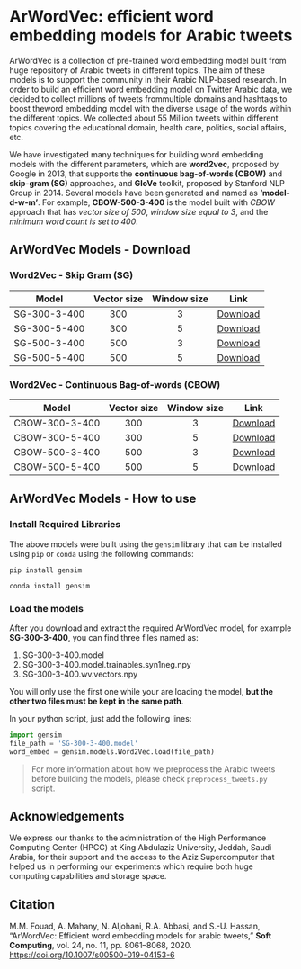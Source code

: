 # ArWordVec: efficient word embedding models for Arabic tweets

ArWordVec is a collection of pre-trained word embedding model built from huge repository of Arabic tweets in different topics. The aim of these models is to support the community in their Arabic NLP-based research. In order to build an efficient word embedding model on Twitter Arabic data, we decided to collect millions of tweets frommultiple domains and hashtags to boost theword embedding model with the diverse usage of the words within the different topics. We collected about 55 Million tweets within different topics covering the educational domain, health care, politics, social affairs, etc.

We have investigated many techniques for building word embedding models with the different parameters, which are **word2vec**, proposed by Google in 2013, that supports the **continuous bag-of-words (CBOW)** and **skip-gram (SG)** approaches, and **GloVe** toolkit, proposed by Stanford NLP Group in 2014. Several models have been generated and named as **‘model-d-w-m’**. For example, **CBOW-500-3-400** is the model built with _CBOW_ approach that has _vector size of 500_, _window size equal to 3_, and the _minimum word count is set to 400_.

## ArWordVec Models - Download
### Word2Vec - Skip Gram (SG)
| Model              | Vector size   | Window size   |     Link    |
| ------------------ |:-------------:|:-------------:|:-----------:|
| SG-300-3-400       | 300           |   3           |[Download][M1] |
| SG-300-5-400       | 300           |   5           |[Download][M2] |
| SG-500-3-400       | 500           |   3           |[Download][M3] |
| SG-500-5-400       | 500           |   5           |[Download][M4] |

### Word2Vec - Continuous Bag-of-words (CBOW)
| Model              | Vector size   | Window size   |     Link    |
| ------------------ |:-------------:|:-------------:|:-----------:|
| CBOW-300-3-400     | 300           |   3           |[Download][M5] |
| CBOW-300-5-400     | 300           |   5           |[Download][M6] |
| CBOW-500-3-400     | 500           |   3           |[Download][M7] |
| CBOW-500-5-400     | 500           |   5           |[Download][M8] |


## ArWordVec Models - How to use
### Install Required Libraries
The above models were built using the `gensim` library that can be installed using `pip` or `conda` using the following commands:

`pip install gensim`

`conda install gensim`

### Load the models
After you download and extract the required ArWordVec model, for example **SG-300-3-400**, you can find three files named as:
  1. SG-300-3-400.model
  2. SG-300-3-400.model.trainables.syn1neg.npy
  3. SG-300-3-400.wv.vectors.npy

You will only use the first one while your are loading the model, **but the other two files must be kept in the same path**.

In your python script, just add the following lines:
```python
import gensim
file_path = 'SG-300-3-400.model'
word_embed = gensim.models.Word2Vec.load(file_path)
```
> For more information about how we preprocess the Arabic tweets before building the models, please check `preprocess_tweets.py` script.

## Acknowledgements
We express our thanks to the administration of the High Performance Computing Center (HPCC) at King Abdulaziz University, Jeddah, Saudi Arabia, for their support and the access to the Aziz Supercomputer that helped us in performing our experiments which require both huge computing capabilities and storage space.

## Citation
M.M. Fouad, A. Mahany, N. Aljohani, R.A. Abbasi, and S.-U. Hassan, “ArWordVec: Efficient word embedding models for arabic tweets,” **Soft Computing**, vol. 24, no. 11, pp. 8061–8068, 2020. https://doi.org/10.1007/s00500-019-04153-6


[M1]: https://drive.google.com/file/d/1P0x5p7eM1tVYve0bpPww3wAvJeY71JEt/view?usp=sharing
[M2]: https://drive.google.com/file/d/1BZC2T4eCYc2SNCpSBhqhHkYKsFHh96x5/view?usp=sharing
[M3]: https://drive.google.com/file/d/1HdlfqL5dgTgrbHTJsHzphSQhUF5jCUG8/view?usp=sharing
[M4]: https://drive.google.com/file/d/1AqW9gui0QL1d97qYHD2uiP-efzwA8GRn/view?usp=sharing
[M5]: https://drive.google.com/file/d/1TzlUNAIiNeOQ4Wsxy_YYFyISsxvZH7g0/view?usp=sharing
[M6]: https://drive.google.com/file/d/1WEYEpBKEUhPkncC6YDr72409NEFEaggU/view?usp=sharing
[M7]: https://drive.google.com/file/d/1ByX9vgXkv9TskQDlmPR2HSgwVOmzZZPF/view?usp=sharing
[M8]: https://drive.google.com/file/d/1nrsXJ_dPANAadocETQxPrF7eDoGj--E0/view?usp=sharing
